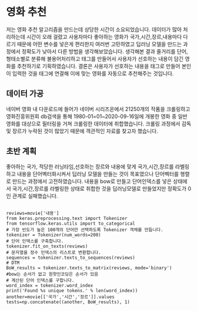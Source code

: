 # 영화 추천 
저는 영화 추천 알고리즘을 만드는데 상당한 시간이 소요되었습니다. 데이터가 많아 처리하는데 시간이 오래 걸렸고 사용자마다 좋아하는 영화가 국가,시간,장르,내용마다 다르기 때문에 어떤 변수를 넣은게 편리한지 여러번 고민하였고 딥러닝 모델을 만드는 과정에서 정확도가 낮아서 다른 방법을 생각해보았습니다. 생각해본 결과 줄거리를 단어,형태소별로 분류해 불용어처리하고 태그를 만들어서 사용자가 선호하는 내용이 담긴 영화를 추천하기로 기획하였습니다. 결론은 사용자가 선호하는 내용을 태그로 만들어 본인이 입력한 것을 태그에 연결해 이에 맞는 영화를 자동으로 추천해주는 것입니다. 

## 데이터 가공
네이버 영화 내 다운로드에 들어가 네이버 시리즈온에서 21250개의 작품을 크롤링하고 영화진흥위원회 db검색을 통해 1980-01=01~2020-09-16일에 개봉한 영화 중 일반영화를 대상으로 필터링을 거쳐 크롤링한 데이터에 취합했습니다. 크롤링 과정에서 감독 및 장르가 누락된 것이 많았기 때문에 객관적인 자료를 찾고자 했습니다.

## 초반 계획
좋아하는 국가, 적당한 러닝타임,선호하는 장르와 내용에 맞게 국가,시간,장르를 라벨링하고 내용을 단어벡터화시켜서 딥러닝 모델을 만들는 것이 목표였으나 단어벡터를 행렬로 만드는 과정에서 고전하였습니다. 내용을 bow로 만들고 단어인덱스를 넣은 상태에서 국가,시간,장르를 라벨링한 상태로 취합한 것을 딥러닝모델로 만들었지만 정확도가 0인 관계로 실패했습니다. 
<pre>
<code>
reviews=movie['내용']
from keras.preprocessing.text import Tokenizer
from tensorflow.keras.utils import to_categorical
# 가장 빈도가 높은 100개의 단어만 선택하도록 Tokenizer 객체를 만듭니다.
tokenizer = Tokenizer(num_words=200)
# 단어 인덱스를 구축합니다.
tokenizer.fit_on_texts(reviews)
# 문자열을 정수 인덱스의 리스트로 변환합니다.
sequences = tokenizer.texts_to_sequences(reviews)
# DTM
BoW_results = tokenizer.texts_to_matrix(reviews, mode='binary')
#bow는 순서가 없고 원핫인코딩은 순서가 있음
# 계산된 단어 인덱스를 구합니다.
word_index = tokenizer.word_index
print('Found %s unique tokens.' % len(word_index))
another=movie[['국가','시간','장르']].values
tests=np.concatenate((another, BoW_results), 1)

</code>
</pre>


